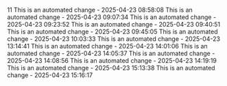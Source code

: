 11
This is an automated change - 2025-04-23 08:58:08
This is an automated change - 2025-04-23 09:07:34
This is an automated change - 2025-04-23 09:23:52
This is an automated change - 2025-04-23 09:40:51
This is an automated change - 2025-04-23 09:45:05
This is an automated change - 2025-04-23 10:03:33
This is an automated change - 2025-04-23 13:14:41
This is an automated change - 2025-04-23 14:01:06
This is an automated change - 2025-04-23 14:05:37
This is an automated change - 2025-04-23 14:08:56
This is an automated change - 2025-04-23 14:19:19
This is an automated change - 2025-04-23 15:13:38
This is an automated change - 2025-04-23 15:16:17
